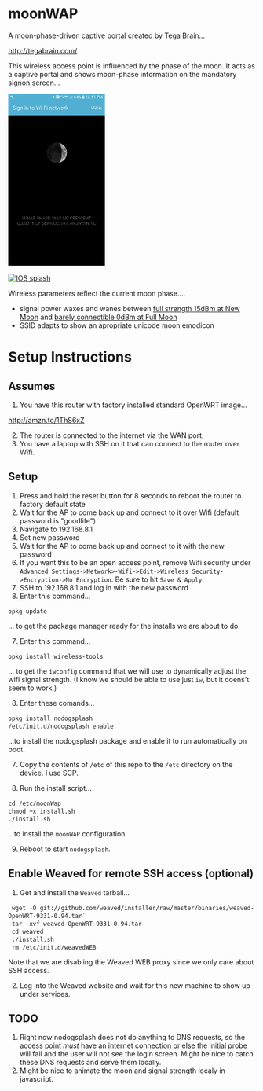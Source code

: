 # moonWAP

A moon-phase-driven captive portal created by Tega Brain...

http://tegabrain.com/

This wireless access point is influenced by the phase of the moon. It acts as a captive portal and shows moon-phase information on the mandatory signon screen...

[![Android splash](screenshots/thumbs/android-splash.jpg)](screenshots/android-splash.png)

[![IOS splash](screenshots/thumbs/ios-splash.png)]((screenshots/thumbs/ios-splash.png))

Wireless parameters reflect the current moon phase....

* signal power waxes and wanes between [full strength 15dBm at New Moon](screenshots/new.png) and [barely connectible 0dBm at Full Moon](screenshots/full.png)
* SSID adapts to show an apropriate unicode moon emodicon


# Setup Instructions 

## Assumes

1. You have this router with factory installed standard OpenWRT image... 

  http://amzn.to/1ThS6xZ

2. The router is connected to the internet via the WAN port. 
3. You have a laptop with SSH on it that can connect to the router over Wifi. 

## Setup

1. Press and hold the reset button for 8 seconds to reboot the router to factory default state
2. Wait for the AP to come back up and connect to it over Wifi (default password is "goodlife")
3. Navigate to 192.168.8.1
4. Set new password
5. Wait for the AP to come back up and connect to it with the new password
6. If you want this to be an open access point, remove Wifi security under `Advanced Settings->Network>-Wifi->Edit->Wireless Security->Encryption->No Encryption`. Be sure to hit `Save & Apply`.
6. SSH to 192.168.8.1 and log in with the new password
7. Enter this command...  

  ```
opkg update
``` 

  ... to get the package manager ready for the installs we are about to do.

7. Enter this command...  

  ```
opkg install wireless-tools
``` 

  ... to get the `iwconfig` command that we will use to dynamically adjust the wifi signal strength. (I know we should be able to use just `iw`, but it doens't seem to work.)

8. Enter these comands...

  ```
opkg install nodogsplash
/etc/init.d/nodogsplash enable
```
  ...to install the nodogsplash package and enable it to run automatically on boot. 
  
7. Copy the contents of `/etc` of this repo to the `/etc` directory on the device. I use SCP. 

8. Run the install script...

  ```
cd /etc/moonWap
chmod +x install.sh
./install.sh
```
  ...to install the `moonWAP` configuration.
  
9. Reboot to start `nodogsplash`.
  
## Enable Weaved for remote SSH access (optional)
1. Get and install the `Weaved` tarball...

  ```
   wget -O git://github.com/weaved/installer/raw/master/binaries/weaved-OpenWRT-9331-0.94.tar`
   tar -xvf weaved-OpenWRT-9331-0.94.tar
   cd weaved
   ./install.sh
   rm /etc/init.d/weavedWEB
  ```

  Note that we are disabling the Weaved WEB proxy since we only care about SSH access.
  
2. Log into the Weaved website and wait for this new machine to show up under services. 

## TODO

1. Right now nodogsplash does not do anything to DNS requests, so the access point *must* have an internet connection or else the initial probe will fail and the user will not see the login screen. Might be nice to catch these DNS requests and serve them locally. 
2. Might be nice to animate the moon and signal strength localy in javascript.
